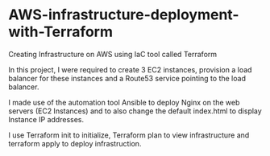 # AWS-infrastructure-deployment-with-Terraform
 Creating Infrastructure on AWS using IaC tool called Terraform

In this project, I were required to create 3 EC2 instances, provision a load balancer for these instances and a Route53 service pointing to the load balancer.

I made use of the automation tool Ansible to deploy Nginx on the web servers (EC2 Instances) and to also change the default index.html to display Instance IP addresses.

I use Terraform init to initialize, Terraform plan to view infrastructure and terraform apply to deploy infrastruction.
